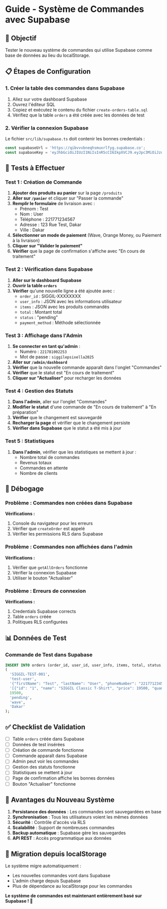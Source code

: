 # Guide - Système de Commandes avec Supabase

## 🎯 Objectif
Tester le nouveau système de commandes qui utilise Supabase comme base de données au lieu du localStorage.

## 📋 Étapes de Configuration

### 1. Créer la table des commandes dans Supabase
1. Allez sur votre dashboard Supabase
2. Ouvrez l'éditeur SQL
3. Copiez et exécutez le contenu du fichier `create-orders-table.sql`
4. Vérifiez que la table `orders` a été créée avec les données de test

### 2. Vérifier la connexion Supabase
Le fichier `src/lib/supabase.ts` doit contenir les bonnes credentials :
```typescript
const supabaseUrl = 'https://qibvvvbneqhsmuxrlfyg.supabase.co';
const supabaseKey = 'eyJhbGciOiJIUzI1NiIsInR5cCI6IkpXVCJ9.eyJpc3MiOiJzdXBhYmFzZSIsInJlZiI6InFpYnZ2dmJuZXFoc211eHJsZnlnIiwicm9sZSI6ImFub24iLCJpYXQiOjE3NTY2NDQ5NDUsImV4cCI6MjA3MjIyMDQ0NX0.CaZfiurdUVBFRKna4zFb8mpjP-0EqHGNjBAwFyYhed8';
```

## 🧪 Tests à Effectuer

### Test 1 : Création de Commande
1. **Ajouter des produits au panier** sur la page `/produits`
2. **Aller sur `/panier`** et cliquer sur "Passer la commande"
3. **Remplir le formulaire** de livraison avec :
   - Prénom : Test
   - Nom : User
   - Téléphone : 221771234567
   - Adresse : 123 Rue Test, Dakar
   - Ville : Dakar
4. **Sélectionner un mode de paiement** (Wave, Orange Money, ou Paiement à la livraison)
5. **Cliquer sur "Valider le paiement"**
6. **Vérifier** que la page de confirmation s'affiche avec "En cours de traitement"

### Test 2 : Vérification dans Supabase
1. **Aller sur le dashboard Supabase**
2. **Ouvrir la table `orders`**
3. **Vérifier** qu'une nouvelle ligne a été ajoutée avec :
   - `order_id` : SIGGIL-XXXXXXXX
   - `user_info` : JSON avec les informations utilisateur
   - `items` : JSON avec les produits commandés
   - `total` : Montant total
   - `status` : "pending"
   - `payment_method` : Méthode sélectionnée

### Test 3 : Affichage dans l'Admin
1. **Se connecter en tant qu'admin** :
   - Numéro : `221781002253`
   - Mot de passe : `siggilepsixella2025`
2. **Aller sur `/admin/dashboard`**
3. **Vérifier** que la nouvelle commande apparaît dans l'onglet "Commandes"
4. **Vérifier** que le statut est "En cours de traitement"
5. **Cliquer sur "Actualiser"** pour recharger les données

### Test 4 : Gestion des Statuts
1. **Dans l'admin**, aller sur l'onglet "Commandes"
2. **Modifier le statut** d'une commande de "En cours de traitement" à "En préparation"
3. **Vérifier** que le changement est sauvegardé
4. **Recharger la page** et vérifier que le changement persiste
5. **Vérifier dans Supabase** que le statut a été mis à jour

### Test 5 : Statistiques
1. **Dans l'admin**, vérifier que les statistiques se mettent à jour :
   - Nombre total de commandes
   - Revenus totaux
   - Commandes en attente
   - Nombre de clients

## 🔧 Débogage

### Problème : Commandes non créées dans Supabase
**Vérifications :**
1. Console du navigateur pour les erreurs
2. Vérifier que `createOrder` est appelé
3. Vérifier les permissions RLS dans Supabase

### Problème : Commandes non affichées dans l'admin
**Vérifications :**
1. Vérifier que `getAllOrders` fonctionne
2. Vérifier la connexion Supabase
3. Utiliser le bouton "Actualiser"

### Problème : Erreurs de connexion
**Vérifications :**
1. Credentials Supabase corrects
2. Table `orders` créée
3. Politiques RLS configurées

## 📊 Données de Test

### Commande de Test dans Supabase
```sql
INSERT INTO orders (order_id, user_id, user_info, items, total, status, payment_method, city) VALUES
(
  'SIGGIL-TEST-001',
  'test-user',
  '{"firstName": "Test", "lastName": "User", "phoneNumber": "221771234567", "address": "123 Rue Test, Dakar"}',
  '[{"id": "1", "name": "SIGGIL Classic T-Shirt", "price": 19500, "quantity": 1, "size": "M", "color": "noir"}]',
  19500,
  'pending',
  'wave',
  'Dakar'
);
```

## ✅ Checklist de Validation

- [ ] Table `orders` créée dans Supabase
- [ ] Données de test insérées
- [ ] Création de commande fonctionne
- [ ] Commande apparaît dans Supabase
- [ ] Admin peut voir les commandes
- [ ] Gestion des statuts fonctionne
- [ ] Statistiques se mettent à jour
- [ ] Page de confirmation affiche les bonnes données
- [ ] Bouton "Actualiser" fonctionne

## 🚀 Avantages du Nouveau Système

1. **Persistance des données** : Les commandes sont sauvegardées en base
2. **Synchronisation** : Tous les utilisateurs voient les mêmes données
3. **Sécurité** : Contrôle d'accès via RLS
4. **Scalabilité** : Support de nombreuses commandes
5. **Backup automatique** : Supabase gère les sauvegardes
6. **API REST** : Accès programmatique aux données

## 🔄 Migration depuis localStorage

Le système migre automatiquement :
- Les nouvelles commandes vont dans Supabase
- L'admin charge depuis Supabase
- Plus de dépendance au localStorage pour les commandes

**Le système de commandes est maintenant entièrement basé sur Supabase ! 🎉**





